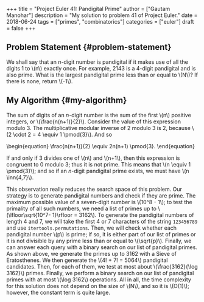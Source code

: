 +++
title = "Project Euler 41: Pandigital Prime"
author = ["Gautam Manohar"]
description = "My solution to problem 41 of Project Euler."
date = 2018-06-24
tags = ["primes", "combinatorics"]
categories = ["euler"]
draft = false
+++

## Problem Statement {#problem-statement}

We shall say that an $n$-digit number is pandigital if it makes use of all the
digits 1 to \\(n\\) exactly once. For example, 2143 is a 4-digit pandigital and is
also prime. What is the largest pandigital prime less than or equal to \\(N\\)? If
there is none, return \\(-1\\).


## My Algorithm {#my-algorithm}

The sum of digits of an $n$-digit number is the sum of the first \\(n\\) positive
integers, or \\(\frac{n(n+1)}{2}\\). Consider the value of this expression modulo 3.
The multiplicative modular inverse of 2 modulo 3 is 2, because \\(2 \cdot 2 = 4
\equiv 1 \pmod{3}\\). And so

\begin{equation}
\frac{n(n+1)}{2} \equiv 2n(n+1) \pmod{3}.
\end{equation}

If and only if 3 divides one of \\(n\\) and \\(n+1\\), then this expression is congruent
to 0 modulo 3; thus it is not prime. This means that \\(n \equiv 1 \pmod{3}\\); and
so if an $n$-digit pandigital prime exists, we must have \\(n \inn{4,7}\\).

This observation really reduces the search space of this problem. Our strategy
is to generate pandigital numbers and check if they are prime. The maximum
possible value of a seven-digit number is \\(10^8 - 1\\); to test the primality of
all such numbers, we need a list of primes up to \\(\lfloor\sqrt{10^7- 1}\rfloor =
3162\\). To generate the pandigital numbers of length 4 and 7, we will take the
first 4 or 7 characters of the string `123456789` and use `itertools.permutations`.
Then, we will check whether each pandigital number \\(p\\) is prime; if so, it is
either part of our list of primes or it is not divisible by any prime less than
or equal to \\(\sqrt{p}\\). Finally, we can answer each query with a binary search
on our list of pandigital primes. As shown above, we generate the primes up to
3162 with a Sieve of Eratosthenes. We then generate the \\(4! + 7! = 5064\\)
pandigital candidates. Then, for each of them, we test at most about
\\(\frac{3162}{\log 3162}\\) primes. Finally, we perform a binary search on our list
of pandigital primes with at most \\(\log 3162\\) operations. All in all, the time
complexity for this solution does not depend on the size of \\(N\\), and so it is
\\(O(1)\\); however, the constant term is quite large.